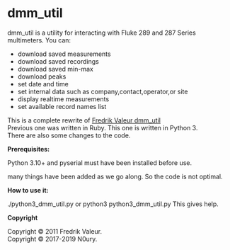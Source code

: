 # dmm_util
dmm_util is a utility for interacting with Fluke 289 and 287 Series multimeters.
You can:
- download saved measurements
- download saved recordings
- download saved min-max
- download peaks
- set date and time
- set internal data such as company,contact,operator,or site
- display realtime measurements
- set available record names list

This is a complete rewrite of [Fredrik Valeur dmm_util](https://github.com/fvaleur/dmm_util)  
Previous one was written in Ruby. This one is written in Python 3.  
There are also some changes to the code.

**Prerequisites:**

Python 3.10+ and pyserial must have been installed before use.

many things have been added as we go along. So the code is not optimal.

**How to use it:**

./python3_dmm_util.py or python3 python3_dmm_util.py
This gives help.

**Copyright**

Copyright © 2011 Fredrik Valeur.  
Copyright © 2017-2019 N0ury.  
